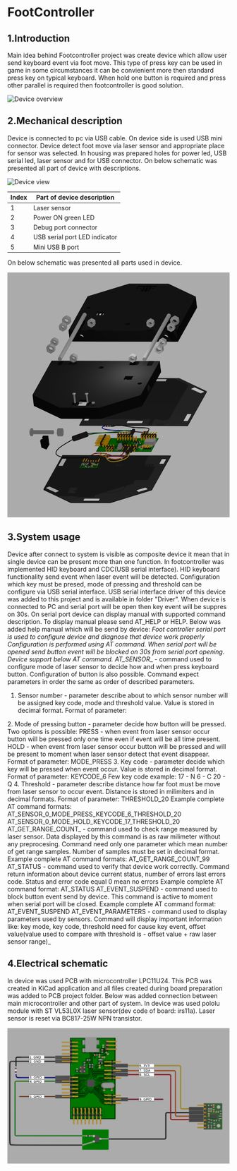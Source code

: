 # FootController

## 1.Introduction

Main idea behind Footcontroller project was create device which allow user send keyboard event via foot move. This type of press key can be used in game in some circumstances it can be convienient more then standard press key on typical keyboard. When hold one button is required and press other parallel is required then footcontroller is good solution.

![Device overview](/Doc/OveralDeviceImage.png)

## 2.Mechanical description

Device is connected to pc via USB cable. On device side is used USB mini connector. 
Device detect foot move via laser sensor and appropriate place for sensor was selected. 
In housing was prepared holes for power led, USB serial led, laser sensor and for USB connector. On below schematic was presented all part of device with descriptions.

![Device view](/Doc/DeviceInstructions.png)

Index | Part of device description
------------ | -------------
1 | Laser sensor
2 | Power ON green LED
3 | Debug port connector
4 | USB serial port LED indicator
5 | Mini USB B port

On below schematic was presented all parts used in device.

![Device view](/Doc/PartsView.png)

## 3.System usage

Device after connect to system is visible as composite device it mean that in single device can be present more than one function. In footcontroller was implemented HID keyboard and CDC(USB serial interface). HID keyboard functionality send event when laser event will be detected. Configuration which key must be presed, mode of pressing and threshold can be configure via USB serial interface.
USB serial interface driver of this device was added to this project and is available in folder "Driver".
When device is connected to PC and serial port will be open then key event will be suppres on 30s. On serial port device can display manual with supported command description. To display manual please send AT_HELP or HELP. Below was added help manual which will be send by device:
_Foot controller serial port is used to configure device and diagnose that device work properly
Configuration is performed using AT command. When serial port will be opened send button event will be blocked on 30s from serial port opening.
Device support below AT command.
AT_SENSOR__ - command used to configure mode of laser sensor to decide how and when press keyboard button. Configuration of button is also possible.
Command expect parameters in order the same as order of described parameters.
1. Sensor number - parameter describe about to which sensor number will be assigned key code, mode and threshold value. Value is stored in decimal format.
Format of parameter:
<Sensor number>
2. Mode of pressing button - parameter decide how button will be pressed. Two options is possible:
PRESS - when event from laser sensor occur button will be pressed only one time even if event will be all time present.
HOLD - when event from laser sensor occur button will be pressed and will be present to moment when laser sensor detect that event disappear.
Format of parameter:
MODE_PRESS
3. Key code - parameter decide which key will be pressed when event occur. Value is stored in decimal format.
Format of parameter:
KEYCODE_6
Few key code example:
17 - N
6 - C
20 - Q
4. Threshold - parameter describe distance how far foot must be move from laser sensor to occur event. Distance is stored in milimiters and in decimal formats.
Format of parameter:
THRESHOLD_20
Example complete AT command formats:
AT_SENSOR_0_MODE_PRESS_KEYCODE_6_THRESHOLD_20
AT_SENSOR_0_MODE_HOLD_KEYCODE_17_THRESHOLD_20
AT_GET_RANGE_COUNT_ - command used to check range measured by laser sensor. Data displayed by this command is as raw milimeter without any preprocesing.
Command need only one parameter which mean number of get range samples. Number of samples must be set in decimal format.
Example complete AT command formats:
AT_GET_RANGE_COUNT_99
AT_STATUS - command used to verify that device work correctly.
Command return information about device current status, number of errors last errors code.
Status and error code equal 0 mean no errors
Example complete AT command format:
AT_STATUS
AT_EVENT_SUSPEND - command used to block button event send by device. This command is active to moment when serial port will be closed.
Example complete AT command format:
AT_EVENT_SUSPEND
AT_EVENT_PARAMETERS - command used to display parameters used by sensors. Command will display important information like:
key mode, key code, threshold need for cause key event, offset value(value used to compare with threshold is - offset value + raw laser sensor range)_

## 4.Electrical schematic

In device was used PCB with microcontroller LPC11U24. This PCB was created in KiCad application and all files created during board preparation was added to PCB project folder.
Below was added connection between main microcontroller and other part of system. In device was used pololu module with ST VL53L0X laser sensor(dev code of board: irs11a). Laser sensor is reset via BC817-25W NPN transistor.

![Device view](/Doc/Schematic.png)

